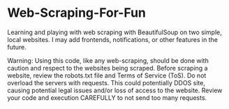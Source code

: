 # Web-Scraping-For-Fun
Learning and playing with web scraping with BeautifulSoup on two simple, local websites. 
I may add frontends, notifications, or other features in the future. 

Warning:  Using this code, like any web-scraping, should be done with caution and respect to the websites being scraped. 
          Before scraping a website, review the robots.txt file and Terms of Service (ToS).
          Do not overload the servers with requests. This could potentially DDOS site, causing potential legal issues and/or loss of access to the website.
          Review your code and execution CAREFULLY to not send too many requests. 
          
